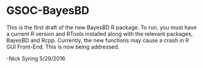# GSOC-BayesBD

This is the first draft of the new BayesBD R package.  To run, you must have a current R version and RTools installed along with the relevant packages, BayesBD and Rcpp.  Currently, the new functions may cause a crash in R GUI Front-End.  This is now being addressed.

-Nick Syring 5/29/2016

